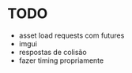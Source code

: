 # TODO

- asset load requests com futures
- imgui
- respostas de colisão
- fazer timing propriamente